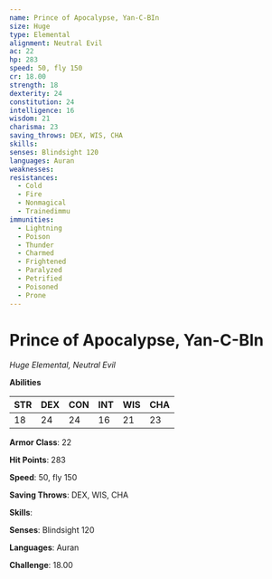 ```yaml
---
name: Prince of Apocalypse, Yan-C-BIn
size: Huge
type: Elemental
alignment: Neutral Evil
ac: 22
hp: 283
speed: 50, fly 150
cr: 18.00
strength: 18
dexterity: 24
constitution: 24
intelligence: 16
wisdom: 21
charisma: 23
saving_throws: DEX, WIS, CHA
skills: 
senses: Blindsight 120
languages: Auran
weaknesses:
resistances:
  - Cold
  - Fire
  - Nonmagical
  - Trainedimmu
immunities:
  - Lightning
  - Poison
  - Thunder
  - Charmed
  - Frightened
  - Paralyzed
  - Petrified
  - Poisoned
  - Prone
---
```


# Prince of Apocalypse, Yan-C-BIn

*Huge Elemental, Neutral Evil*

**Abilities**

| STR | DEX | CON | INT | WIS | CHA |
| --- | --- | --- | --- | --- | --- |
| 18 | 24 | 24 | 16 | 21 | 23 |

**Armor Class**: 22

**Hit Points**: 283

**Speed**: 50, fly 150

**Saving Throws**: DEX, WIS, CHA

**Skills**: 

**Senses**: Blindsight 120

**Languages**: Auran

**Challenge**: 18.00

